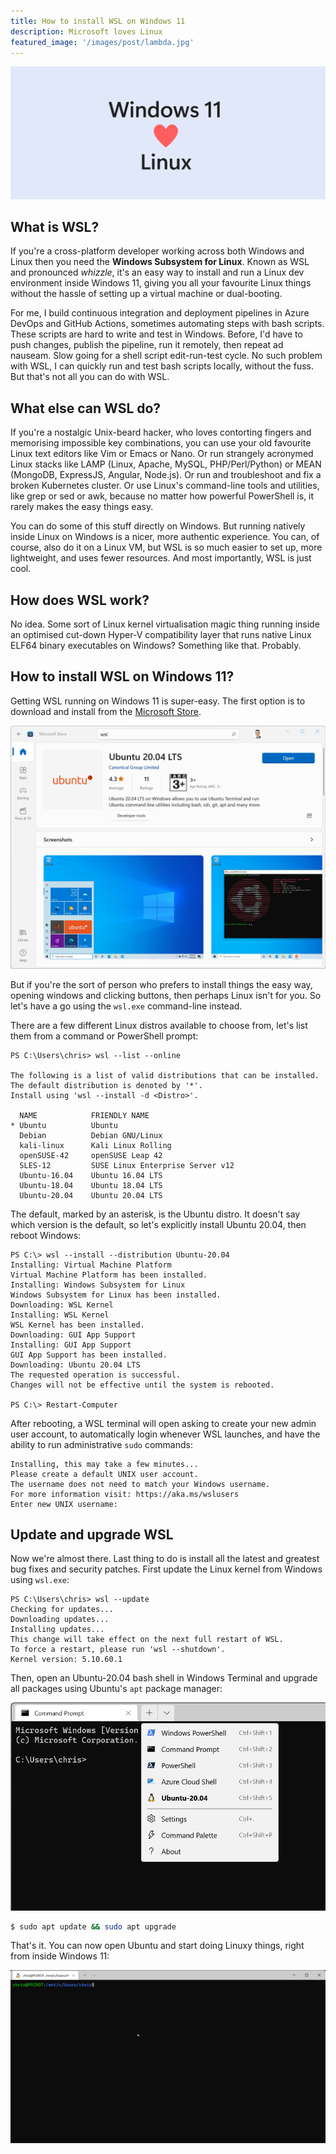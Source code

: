 ```yaml
---
title: How to install WSL on Windows 11
description: Microsoft loves Linux
featured_image: '/images/post/lambda.jpg'
---
```


![](/images/post/windows-11-loves-linux.png)

## What is WSL?

If you're a cross-platform developer working across both Windows and Linux then you need the **Windows Subsystem for Linux**. Known as WSL and pronounced *whizzle*, it's an easy way to install and run a Linux dev environment inside Windows 11, giving you all your favourite Linux things without the hassle of setting up a virtual machine or dual-booting.

For me, I build continuous integration and deployment pipelines in Azure DevOps and GitHub Actions, sometimes automating steps with bash scripts. These scripts are hard to write and test in Windows. Before, I'd have to push changes, publish the pipeline, run it remotely, then repeat ad nauseam. Slow going for a shell script edit-run-test cycle. No such problem with WSL, I can quickly run and test bash scripts locally, without the fuss. But that's not all you can do with WSL.

## What else can WSL do?

If you're a nostalgic Unix-beard hacker, who loves contorting fingers and memorising impossible key combinations, you can use your old favourite Linux text editors like Vim or Emacs or Nano. Or run strangely acronymed Linux stacks like LAMP (Linux, Apache, MySQL, PHP/Perl/Python) or MEAN (MongoDB, ExpressJS, Angular, Node.js). Or run and troubleshoot and fix a broken Kubernetes cluster. Or use Linux's command-line tools and utilities, like grep or sed or awk, because no matter how powerful PowerShell is, it rarely makes the easy things easy.

You can do some of this stuff directly on Windows. But running natively inside Linux on Windows is a nicer, more authentic experience. You can, of course, also do it on a Linux VM, but WSL is so much easier to set up, more lightweight, and uses fewer resources. And most importantly, WSL is just cool.

## How does WSL work?

No idea. Some sort of Linux kernel virtualisation magic thing running inside an optimised cut-down Hyper-V compatibility layer that runs native Linux ELF64 binary executables on Windows? Something like that. Probably.

## How to install WSL on Windows 11?

Getting WSL running on Windows 11 is super-easy. The first option is to download and install from the [Microsoft Store](https://www.microsoft.com/store/productId/9N6SVWS3RX71).

![](/images/post/ms-store-wsl.png)

But if you're the sort of person who prefers to install things the easy way, opening windows and clicking buttons, then perhaps Linux isn't for you. So let's have a go using the `wsl.exe` command-line instead.

There are a few different Linux distros available to choose from, let's list them from a command or PowerShell prompt:

```
PS C:\Users\chris> wsl --list --online

The following is a list of valid distributions that can be installed.
The default distribution is denoted by '*'.
Install using 'wsl --install -d <Distro>'.

  NAME            FRIENDLY NAME
* Ubuntu          Ubuntu
  Debian          Debian GNU/Linux
  kali-linux      Kali Linux Rolling
  openSUSE-42     openSUSE Leap 42
  SLES-12         SUSE Linux Enterprise Server v12
  Ubuntu-16.04    Ubuntu 16.04 LTS
  Ubuntu-18.04    Ubuntu 18.04 LTS
  Ubuntu-20.04    Ubuntu 20.04 LTS
```

The default, marked by an asterisk, is the Ubuntu distro. It doesn't say which version is the default, so let's explicitly install Ubuntu 20.04, then reboot Windows:

```
PS C:\> wsl --install --distribution Ubuntu-20.04
Installing: Virtual Machine Platform
Virtual Machine Platform has been installed.
Installing: Windows Subsystem for Linux
Windows Subsystem for Linux has been installed.
Downloading: WSL Kernel
Installing: WSL Kernel
WSL Kernel has been installed.
Downloading: GUI App Support
Installing: GUI App Support
GUI App Support has been installed.
Downloading: Ubuntu 20.04 LTS
The requested operation is successful.
Changes will not be effective until the system is rebooted.

PS C:\> Restart-Computer
```

After rebooting, a WSL terminal will open asking to create your new admin user account, to automatically login whenever WSL launches, and have the ability to run administrative `sudo` commands:

```
Installing, this may take a few minutes...
Please create a default UNIX user account.
The username does not need to match your Windows username.
For more information visit: https://aka.ms/wslusers
Enter new UNIX username:
```

## Update and upgrade WSL

Now we're almost there. Last thing to do is install all the latest and greatest bug fixes and security patches. First update the Linux kernel from Windows using `wsl.exe`:

```
PS C:\Users\chris> wsl --update
Checking for updates...
Downloading updates...
Installing updates...
This change will take effect on the next full restart of WSL.
To force a restart, please run 'wsl --shutdown'.
Kernel version: 5.10.60.1
```

Then, open an Ubuntu-20.04 bash shell in Windows Terminal and upgrade all packages using Ubuntu's `apt` package manager:

![](/images/post/wsl-open.png)

```bash
$ sudo apt update && sudo apt upgrade
```

That's it. You can now open Ubuntu and start doing Linuxy things, right from inside Windows 11:

![](/images/post/wsl-demo.gif)
